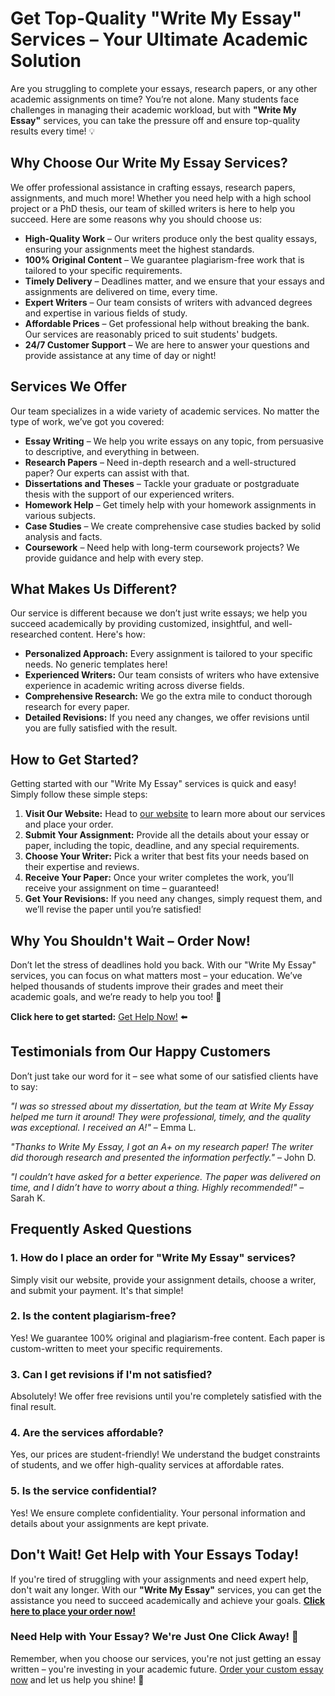 # Get Top-Quality "Write My Essay" Services – Your Ultimate Academic Solution

Are you struggling to complete your essays, research papers, or any other academic assignments on time? You’re not alone. Many students face challenges in managing their academic workload, but with **"Write My Essay"** services, you can take the pressure off and ensure top-quality results every time! 💡

## Why Choose Our Write My Essay Services?

We offer professional assistance in crafting essays, research papers, assignments, and much more! Whether you need help with a high school project or a PhD thesis, our team of skilled writers is here to help you succeed. Here are some reasons why you should choose us:

- **High-Quality Work** – Our writers produce only the best quality essays, ensuring your assignments meet the highest standards.
- **100% Original Content** – We guarantee plagiarism-free work that is tailored to your specific requirements.
- **Timely Delivery** – Deadlines matter, and we ensure that your essays and assignments are delivered on time, every time.
- **Expert Writers** – Our team consists of writers with advanced degrees and expertise in various fields of study.
- **Affordable Prices** – Get professional help without breaking the bank. Our services are reasonably priced to suit students' budgets.
- **24/7 Customer Support** – We are here to answer your questions and provide assistance at any time of day or night!

## Services We Offer

Our team specializes in a wide variety of academic services. No matter the type of work, we’ve got you covered:

- **Essay Writing** – We help you write essays on any topic, from persuasive to descriptive, and everything in between.
- **Research Papers** – Need in-depth research and a well-structured paper? Our experts can assist with that.
- **Dissertations and Theses** – Tackle your graduate or postgraduate thesis with the support of our experienced writers.
- **Homework Help** – Get timely help with your homework assignments in various subjects.
- **Case Studies** – We create comprehensive case studies backed by solid analysis and facts.
- **Coursework** – Need help with long-term coursework projects? We provide guidance and help with every step.

## What Makes Us Different?

Our service is different because we don’t just write essays; we help you succeed academically by providing customized, insightful, and well-researched content. Here's how:

- **Personalized Approach:** Every assignment is tailored to your specific needs. No generic templates here!
- **Experienced Writers:** Our team consists of writers who have extensive experience in academic writing across diverse fields.
- **Comprehensive Research:** We go the extra mile to conduct thorough research for every paper.
- **Detailed Revisions:** If you need any changes, we offer revisions until you are fully satisfied with the result.

## How to Get Started?

Getting started with our "Write My Essay" services is quick and easy! Simply follow these simple steps:

1. **Visit Our Website:** Head to [our website](https://tinyurl.com/topessay?keyword=write+my+essay+services) to learn more about our services and place your order.
2. **Submit Your Assignment:** Provide all the details about your essay or paper, including the topic, deadline, and any special requirements.
3. **Choose Your Writer:** Pick a writer that best fits your needs based on their expertise and reviews.
4. **Receive Your Paper:** Once your writer completes the work, you’ll receive your assignment on time – guaranteed!
5. **Get Your Revisions:** If you need any changes, simply request them, and we’ll revise the paper until you’re satisfied!

## Why You Shouldn't Wait – Order Now!

Don’t let the stress of deadlines hold you back. With our "Write My Essay" services, you can focus on what matters most – your education. We’ve helped thousands of students improve their grades and meet their academic goals, and we’re ready to help you too! 🚀

**Click here to get started:** [Get Help Now!](https://tinyurl.com/topessay?keyword=write+my+essay+services) ⬅️

## Testimonials from Our Happy Customers

Don’t just take our word for it – see what some of our satisfied clients have to say:

_"I was so stressed about my dissertation, but the team at Write My Essay helped me turn it around! They were professional, timely, and the quality was exceptional. I received an A!"_ – Emma L.

_"Thanks to Write My Essay, I got an A+ on my research paper! The writer did thorough research and presented the information perfectly."_ – John D.

_"I couldn’t have asked for a better experience. The paper was delivered on time, and I didn’t have to worry about a thing. Highly recommended!"_ – Sarah K.

## Frequently Asked Questions

### 1. How do I place an order for "Write My Essay" services?

Simply visit our website, provide your assignment details, choose a writer, and submit your payment. It's that simple!

### 2. Is the content plagiarism-free?

Yes! We guarantee 100% original and plagiarism-free content. Each paper is custom-written to meet your specific requirements.

### 3. Can I get revisions if I'm not satisfied?

Absolutely! We offer free revisions until you're completely satisfied with the final result.

### 4. Are the services affordable?

Yes, our prices are student-friendly! We understand the budget constraints of students, and we offer high-quality services at affordable rates.

### 5. Is the service confidential?

Yes! We ensure complete confidentiality. Your personal information and details about your assignments are kept private.

## Don't Wait! Get Help with Your Essays Today!

If you're tired of struggling with your assignments and need expert help, don't wait any longer. With our **"Write My Essay"** services, you can get the assistance you need to succeed academically and achieve your goals. [**Click here to place your order now!**](https://tinyurl.com/topessay?keyword=write+my+essay+services)

### Need Help with Your Essay? We're Just One Click Away! 🚀

Remember, when you choose our services, you're not just getting an essay written – you're investing in your academic future. [Order your custom essay now](https://tinyurl.com/topessay?keyword=write+my+essay+services) and let us help you shine! 🌟
